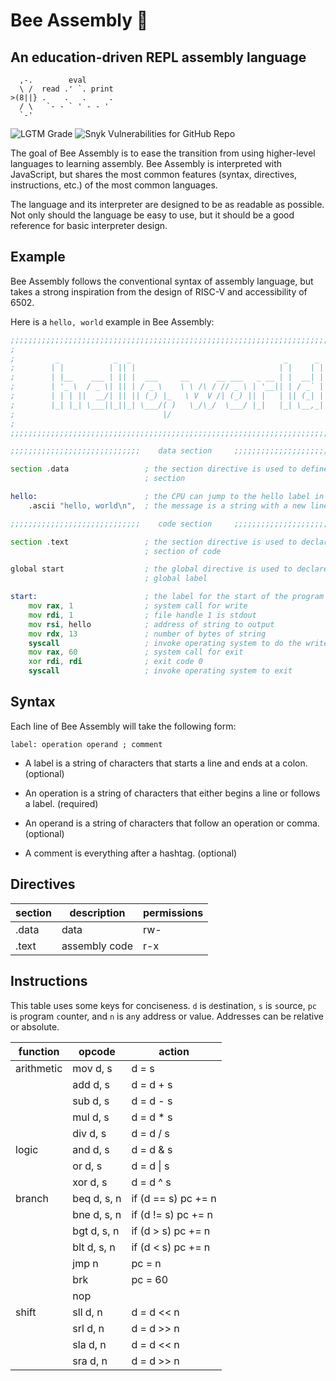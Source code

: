 # Bee Assembly 🐝

## An education-driven REPL assembly language

```
  ,-.        eval
  \ /  read .' `. print
>(8||} .    .   .     .
  / \   `- - ` ' - - '
  `-'
```

![LGTM Grade](https://img.shields.io/lgtm/grade/javascript/github/splch/bee-asm)
![Snyk Vulnerabilities for GitHub Repo](https://img.shields.io/snyk/vulnerabilities/github/splch/bee-asm)

The goal of Bee Assembly is to ease the transition from using higher-level languages to learning assembly. Bee Assembly is interpreted with JavaScript, but shares the most common features (syntax, directives, instructions, etc.) of the most common languages.

The language and its interpreter are designed to be as readable as possible. Not only should the language be easy to use, but it should be a good reference for basic interpreter design.

## Example

Bee Assembly follows the conventional syntax of assembly language, but takes a strong inspiration from the design of RISC-V and accessibility of 6502.

Here is a `hello, world` example in Bee Assembly:

```asm
;;;;;;;;;;;;;;;;;;;;;;;;;;;;;;;;;;;;;;;;;;;;;;;;;;;;;;;;;;;;;;;;;;;;;;;;;;;;;;;
;                                                                             ;
;         _            _  _                                  _      _         ;
;        | |          | || |                                | |    | |        ;
;        | |__    ___ | || |  ___     __      __ ___   _ __ | |  __| |        ;
;        | '_ \  / _ \| || | / _ \    \ \ /\ / // _ \ | '__|| | / _` |        ;
;        | | | ||  __/| || || (_) |_   \ V  V /| (_) || |   | || (_| |        ;
;        |_| |_| \___||_||_| \___/( )   \_/\_/  \___/ |_|   |_| \__,_|        ;
;                                 |/                                          ;
;                                                                             ;
;;;;;;;;;;;;;;;;;;;;;;;;;;;;;;;;;;;;;;;;;;;;;;;;;;;;;;;;;;;;;;;;;;;;;;;;;;;;;;;

;;;;;;;;;;;;;;;;;;;;;;;;;;;;;    data section     ;;;;;;;;;;;;;;;;;;;;;;;;;;;;;

section .data                 ; the section directive is used to define a data
                              ; section

hello:                        ; the CPU can jump to the hello label in memory
    .ascii "hello, world\n",  ; the message is a string with a new line

;;;;;;;;;;;;;;;;;;;;;;;;;;;;;    code section     ;;;;;;;;;;;;;;;;;;;;;;;;;;;;;

section .text                 ; the section directive is used to declare a
                              ; section of code

global start                  ; the global directive is used to declare a
                              ; global label

start:                        ; the label for the start of the program
    mov rax, 1                ; system call for write
    mov rdi, 1                ; file handle 1 is stdout
    mov rsi, hello            ; address of string to output
    mov rdx, 13               ; number of bytes of string
    syscall                   ; invoke operating system to do the write
    mov rax, 60               ; system call for exit
    xor rdi, rdi              ; exit code 0
    syscall                   ; invoke operating system to exit
```

## Syntax

Each line of Bee Assembly will take the following form:

    label: operation operand ; comment

- A label is a string of characters that starts a line and ends at a colon. (optional)

- An operation is a string of characters that either begins a line or follows a label. (required)

- An operand is a string of characters that follow an operation or comma. (optional)

- A comment is everything after a hashtag. (optional)

## Directives

| section | description   | permissions |
| ------- | ------------- | ----------- |
| .data   | data          | rw-         |
| .text   | assembly code | r-x         |

## Instructions

This table uses some keys for conciseness. `d` is `d`estination, `s` is `s`ource, `pc` is `p`rogram `c`ounter, and `n` is a`n`y address or value. Addresses can be relative or absolute.

| function   | opcode      | action              |
| ---------- | ----------- | ------------------- |
| arithmetic | mov d, s    | d = s               |
|            | add d, s    | d = d + s           |
|            | sub d, s    | d = d - s           |
|            | mul d, s    | d = d \* s          |
|            | div d, s    | d = d / s           |
| logic      | and d, s    | d = d & s           |
|            | or d, s     | d = d \| s          |
|            | xor d, s    | d = d ^ s           |
| branch     | beq d, s, n | if (d == s) pc += n |
|            | bne d, s, n | if (d != s) pc += n |
|            | bgt d, s, n | if (d > s) pc += n  |
|            | blt d, s, n | if (d < s) pc += n  |
|            | jmp n       | pc = n              |
|            | brk         | pc = 60             |
|            | nop         |                     |
| shift      | sll d, n    | d = d << n          |
|            | srl d, n    | d = d >> n          |
|            | sla d, n    | d = d << n          |
|            | sra d, n    | d = d >> n          |
